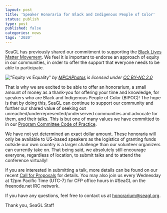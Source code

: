 ```yaml
---
layout: post
title: 'Speaker Honoraria for Black and Indigenous People of Color'
status: publish
type: post
published: false
categories: news
tags: '2020'
---
```


SeaGL has previously shared our commitment to supporting the [Black Lives Matter Movement](/news/2020/06/12/black-lives-matter). We feel it is important to endorse an approach of equity in our communities, in order to offer the support that everyone needs to be able to participate.

!["Equity vs Equality"](https://live.staticflickr.com/715/31655988501_a2f0c28b1e_k.jpg)
_by [MPCAPhotos](https://www.flickr.com/photos/mpcaphotos/) is licensed under [CC BY-NC 2.0](https://creativecommons.org/licenses/by-nc/2.0/)_

That is why we are excited to be able to offer an honorarium, a small amount of money as a thank-you for offering your time and knowledge, for speakers who are Black and Indigenous People of Color (BIPOC)! The hope is that by doing this, SeaGL can continue to support our community and further our shared value of seeking out unreached/underrepresented/underserved communities and advocate for them, and their talks.  This is but one of many values we have committed to in our [Program Committee Code of Practice](/news/2020/07/13/code_of_practice).

We have not yet determined an exact dollar amount. These honoraria will only be available to US-based speakers as the logistics of granting funds outside our own country is a larger challenge than our volunteer organizers can currently take on. That being said, we absolutely still encourage everyone, regardless of location, to submit talks and to attend the conference virtually!

If you are interested in submitting a talk, more details can be found on our recent [Call for Proposals](/news/2020/07/14/CFP-open) for details. You may also join us every Wednesday at 12pm Pacific Time (UTC-7) for CFP office hours in #SeaGL on the freenode.net IRC network.

If you have any questions, feel free to contact us at <honorarium@seagl.org>.

Thank you,
SeaGL Staff
